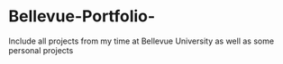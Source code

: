 # Bellevue-Portfolio-
Include all projects from my time at Bellevue University as well as some personal projects 
